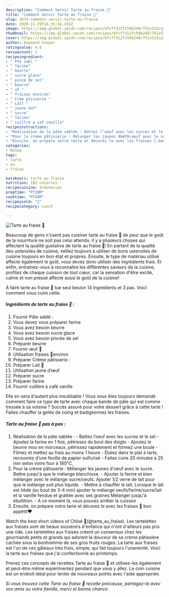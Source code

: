 ```yaml
---
description: "Comment Servir Tarte au fraise 🍓"
title: "Comment Servir Tarte au fraise 🍓"
slug: 3674-comment-servir-tarte-au-fraise
date: 2020-11-29T16:35:54.432Z
image: https://img-global.cpcdn.com/recipes/bfcff312fc59b249/751x532cq70/tarte-au-fraise-🍓-photo-principale-de-la-recette.jpg
thumbnail: https://img-global.cpcdn.com/recipes/bfcff312fc59b249/751x532cq70/tarte-au-fraise-🍓-photo-principale-de-la-recette.jpg
cover: https://img-global.cpcdn.com/recipes/bfcff312fc59b249/751x532cq70/tarte-au-fraise-🍓-photo-principale-de-la-recette.jpg
author: Raymond Cooper
ratingvalue: 4.6
reviewcount: 3
recipeingredient:
- " Pte sabl "
- " farine"
- " beurre"
- " sucre glace"
- " pince de sel"
- " beurre"
- " uf "
- " fraises environ"
- " Crme ptisserie "
- " Lait "
- " jaune duf"
- " sucre"
- " farine"
- " cuillre a caf vanille"
recipeinstructions:
- "Réalisation de la pâte sablée : Battez l’oeuf avec les sucres et le sel Ajoutez la farine en 1 fois, pétrissez du bout des doigts Ajoutez le beurre mou en morceaux, pétrissez rapidement et formez une boule Filmez et mettez au frais au moins 1 heure Étalez dans le plat à tarte, recouvrez d’une feuille de papier sulfurisé  Faites cuire 20 minutes a 25 min selon votre four à 180°C,"
- "Pour la crème pâtisserie : Mélanger les jaunes d&#39;oeuf avec le sucre. Battre jusqu&#39;à que le mélange blanchisse. Ajouter la farine et bien mélanger avec le mélange sucre/oeufs. Ajouter 1/2 verre de lait pour que le mélange soit plus liquide. Mettre à chauffer le lait. Lorsque le lait est tiède (au bout de 3-4 min) ajouter le mélange oeufs/farine/sucre/lait et la vanille fendue et grattée avec ses graines Mélanger jusqu&#39;à ébullition. A ce moment là, vous pouvez arrêter la cuisson"
- "Ensuite, on prépare notre tarte et décorez le avec les fraises 🍓 bon appétit❤️"
categories:
- Resep
tags:
- tarte
- au
- fraise

katakunci: tarte au fraise 
nutrition: 183 calories
recipecuisine: Indonesian
preptime: "PT30M"
cooktime: "PT44M"
recipeyield: "2"
recipecategory: Lunch

---
```



![Tarte au fraise 🍓](https://img-global.cpcdn.com/recipes/bfcff312fc59b249/751x532cq70/tarte-au-fraise-🍓-photo-principale-de-la-recette.jpg)

Beaucoup de gens n'osent pas cuisiner tarte au fraise 🍓 de peur que le goût de la nourriture ne soit pas celui attendu. Il y a plusieurs choses qui affectent la qualité gustative de tarte au fraise 🍓! En partant de la qualité des ustensiles de cuisine, veillez toujours à utiliser de bons ustensiles de cuisine toujours en bon état et propres. Ensuite, le type de matériau utilisé affecte également le goût, vous devez donc utiliser des ingrédients frais. Et enfin, entraînez-vous à reconnaître les différentes saveurs de la cuisine, profitez de chaque cuisson de tout cœur, car la sensation d'être excité, calme et non pressé affecte aussi le goût de la cuisine!

<!--inarticleads1-->

À faire tarte au fraise 🍓 tue seul besion 14 Ingrédients et 3 pas. Voici comment vous cuire cette.

##### Ingrédients de tarte au fraise 🍓 :

1. Fournir  Pâte sablé :
1. Vous devez vous préparer  farine
1. Vous avez besoin  beurre
1. Vous avez besoin  sucre glace
1. Vous avez besoin  pincèe de sel
1. Préparer  beurre
1. Fournir  œuf 🥚
1. Utilisation  fraises 🍓environ
1. Préparer  Crème pâtisserie :
1. Préparer  Lait 🥛
1. Utilisation  jaune d’œuf
1. Préparer  sucre
1. Préparer  farine
1. Fournir  cuillère a cafè vanille


Elle en sera d&#39;autant plus inoubliable ! Vous vous êtes toujours demandé comment faire ce type de tarte avec chaque bande de pâte qui est comme tressée à sa voisine ? Succès assuré pour votre dessert grâce à cette tarte ! Faites chauffer la gelée de coing et badigeonnez les fraises. 

<!--inarticleads2-->

##### Tarte au fraise 🍓 pas à pas :

1. Réalisation de la pâte sablée : - Battez l’oeuf avec les sucres et le sel - Ajoutez la farine en 1 fois, pétrissez du bout des doigts - Ajoutez le beurre mou en morceaux, pétrissez rapidement et formez une boule - Filmez et mettez au frais au moins 1 heure - Étalez dans le plat à tarte, recouvrez d’une feuille de papier sulfurisé  - Faites cuire 20 minutes a 25 min selon votre four à 180°C,
1. Pour la crème pâtisserie : Mélanger les jaunes d&#39;oeuf avec le sucre. Battre jusqu&#39;à que le mélange blanchisse. - Ajouter la farine et bien mélanger avec le mélange sucre/oeufs. Ajouter 1/2 verre de lait pour que le mélange soit plus liquide. - Mettre à chauffer le lait. Lorsque le lait est tiède (au bout de 3-4 min) ajouter le mélange oeufs/farine/sucre/lait et la vanille fendue et grattée avec ses graines Mélanger jusqu&#39;à ébullition. - A ce moment là, vous pouvez arrêter la cuisson
1. Ensuite, on prépare notre tarte et décorez le avec les fraises 🍓 bon appétit❤️


Watch the best short videos of Chloé 🍓(@tarte_au_fraise). Les tartelettes aux fraises sont de beaux souvenirs d&#39;enfance qui n&#39;ont d&#39;ailleurs pas pris une ride. Les tartelettes aux fraises créent un consensus chez les gourmands petits et grands qui adorent la douceur de sa crème pâtissière cachée sous la bonhommie de ses gros fruits rouges. La tarte aux fraises est l&#39;un de ces gâteaux très frais, simple, qui fait toujours l&#39;unanimité. Voici la tarte aux fraises que j&#39;ai confectionné au printemps. 

<!--inarticleads1-->

<p>
Prenez ces concepts de recettes Tarte au fraise 🍓 et utilisez-les également et peut-être même expérimentez pendant que vous y allez. Le coin cuisine est un endroit idéal pour tenter de nouveaux points avec l'aide appropriée.
</p>

<p>
<i>Si vous trouvez cette Tarte au fraise 🍓 recette précieuse, partagez-la avec vos amis ou votre famille, merci et bonne chance.</i>
</p>
